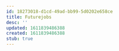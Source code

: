 ```yaml
---
id: 18273018-d1cd-49ad-bb99-5d0202e658ce
title: Futurejobs
desc: ''
updated: 1611839486388
created: 1611839486388
stub: true
---
```


